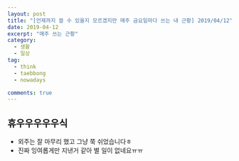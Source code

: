 ```yaml
---
layout: post
title: "[언제까지 쓸 수 있을지 모르겠지만 매주 금요일마다 쓰는 내 근황] 2019/04/12"
date: 2019-04-12
excerpt: "매주 쓰는 근황"
category:
  - 생활
  - 일상
tag:
  - think
  - taebbong
  - nowadays

comments: true
---
```


## 휴우우우우우식

- 외주는 잘 마무리 했고 그냥 쭉 쉬었습니다ㅎ
- 진짜 잉여롭게만 지낸거 같아 별 일이 없네요ㅠㅠ
